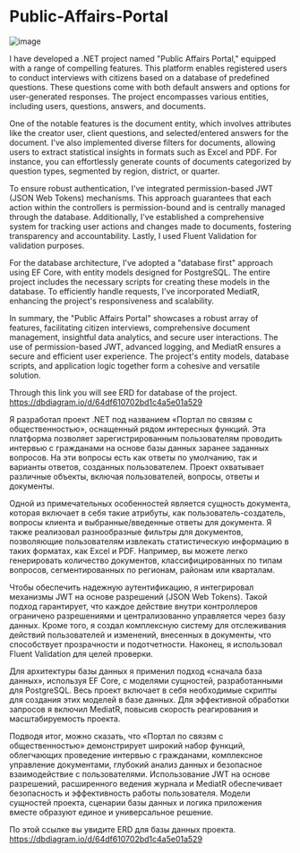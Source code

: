 # Public-Affairs-Portal
![image](https://github.com/Jamshidnet/Public-Affairs-Portal/assets/122851582/a9926526-7ab9-48ea-9c09-1d61ba9142a6)

I have developed a .NET project named "Public Affairs Portal," equipped with a range of compelling features. This platform enables registered users to conduct interviews with citizens based on a database of predefined questions. These questions come with both default answers and options for user-generated responses. The project encompasses various entities, including users, questions, answers, and documents.

One of the notable features is the document entity, which involves attributes like the creator user, client questions, and selected/entered answers for the document. I've also implemented diverse filters for documents, allowing users to extract statistical insights in formats such as Excel and PDF. For instance, you can effortlessly generate counts of documents categorized by question types, segmented by region, district, or quarter.

To ensure robust authentication, I've integrated permission-based JWT (JSON Web Tokens) mechanisms. This approach guarantees that each action within the controllers is permission-bound and is centrally managed through the database. Additionally, I've established a comprehensive system for tracking user actions and changes made to documents, fostering transparency and accountability. Lastly, I used Fluent Validation for validation purposes. 

For the database architecture, I've adopted a "database first" approach using EF Core, with entity models designed for PostgreSQL. The entire project includes the necessary scripts for creating these models in the database. To efficiently handle requests, I've incorporated MediatR, enhancing the project's responsiveness and scalability.

In summary, the "Public Affairs Portal" showcases a robust array of features, facilitating citizen interviews, comprehensive document management, insightful data analytics, and secure user interactions. The use of permission-based JWT, advanced logging, and MediatR ensures a secure and efficient user experience. The project's entity models, database scripts, and application logic together form a cohesive and versatile solution.


Through this link you will see ERD for database of the project. 
https://dbdiagram.io/d/64df610702bd1c4a5e01a529





Я разработал проект .NET под названием «Портал по связям с общественностью», оснащенный рядом интересных функций. Эта платформа позволяет зарегистрированным пользователям проводить интервью с гражданами на основе базы данных заранее заданных вопросов. На эти вопросы есть как ответы по умолчанию, так и варианты ответов, созданных пользователем. Проект охватывает различные объекты, включая пользователей, вопросы, ответы и документы.

Одной из примечательных особенностей является сущность документа, которая включает в себя такие атрибуты, как пользователь-создатель, вопросы клиента и выбранные/введенные ответы для документа. Я также реализовал разнообразные фильтры для документов, позволяющие пользователям извлекать статистическую информацию в таких форматах, как Excel и PDF. Например, вы можете легко генерировать количество документов, классифицированных по типам вопросов, сегментированных по регионам, районам или кварталам.

Чтобы обеспечить надежную аутентификацию, я интегрировал механизмы JWT на основе разрешений (JSON Web Tokens). Такой подход гарантирует, что каждое действие внутри контроллеров ограничено разрешениями и централизованно управляется через базу данных. Кроме того, я создал комплексную систему для отслеживания действий пользователей и изменений, внесенных в документы, что способствует прозрачности и подотчетности. Наконец, я использовал Fluent Validation для целей проверки.

Для архитектуры базы данных я применил подход «сначала база данных», используя EF Core, с моделями сущностей, разработанными для PostgreSQL. Весь проект включает в себя необходимые скрипты для создания этих моделей в базе данных. Для эффективной обработки запросов я включил MediatR, повысив скорость реагирования и масштабируемость проекта.

Подводя итог, можно сказать, что «Портал по связям с общественностью» демонстрирует широкий набор функций, облегчающих проведение интервью с гражданами, комплексное управление документами, глубокий анализ данных и безопасное взаимодействие с пользователями. Использование JWT на основе разрешений, расширенного ведения журнала и MediatR обеспечивает безопасность и эффективность работы пользователя. Модели сущностей проекта, сценарии базы данных и логика приложения вместе образуют единое и универсальное решение.

По этой ссылке вы увидите ERD для базы данных проекта. https://dbdiagram.io/d/64df610702bd1c4a5e01a529

